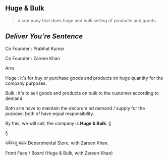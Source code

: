 ## Huge & Bulk
> a company that does huge and bulk selling of products and goods.

*Deliver You're Sentence*
-------------------------
 
Co Founder : Prabhat Kumar 

Co Founder : Zareen Khan 

Arm

Huge : it's for buy or purchase goods and products on huge quantity for the company purposes.

Bulk : it's to sell goods and products on bulk to the customer according to demand.

Both arm have to maintain the decorum nd demand / supply for the purpose.
both of have equal responsibility.

By this, we will call, the company is <b>Huge & Bulk</b>. §

§

सर्ववस्तु भंडार
Departmental Store, with Zareen Khan.

Front Face / Board
(Huge & Bulk, with Zareen Khan)
